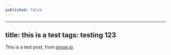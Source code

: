 ```yaml
---
published: false
---
```

---
title: this is a test
tags: testing 123
---
This is a test post, from [prose.io]('http://prose.io').